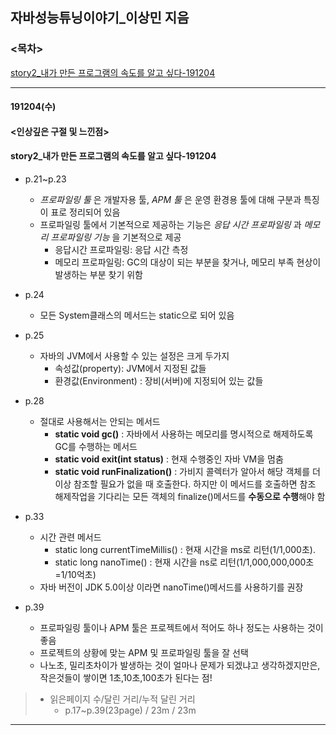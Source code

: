 ## 자바성능튜닝이야기\_이상민 지음

### <목차>

[story2\_내가 만든 프로그램의 속도를 알고 싶다-191204](#story2_내가-만든-프로그램의-속도를-알고-싶다-191204)

---

#### 191204(수)

#### <인상깊은 구절 및 느낀점>

#### story2\_내가 만든 프로그램의 속도를 알고 싶다-191204

- p.21~p.23

  - _프로파일링 툴_ 은 개발자용 툴, _APM 툴_ 은 운영 환경용 툴에 대해 구분과 특징이 표로 정리되어 있음
  - 프로파일링 툴에서 기본적으로 제공하는 기능은 _응답 시간 프로파일링_ 과 _메모리 프로파일링 기능_ 을 기본적으로 제공
    - 응답시간 프로파일링: 응답 시간 측정
    - 메모리 프로파일링: GC의 대상이 되는 부분을 찾거나, 메모리 부족 현상이 발생하는 부분 찾기 위함

- p.24
  - 모든 System클래스의 메서드는 static으로 되어 있음
- p.25
  - 자바의 JVM에서 사용할 수 있는 설정은 크게 두가지
    - 속성값(property): JVM에서 지정된 값들
    - 환경값(Environment) : 장비(서버)에 지정되어 있는 값들
- p.28
  - 절대로 사용해서는 안되는 메서드
    - **static void gc()** : 자바에서 사용하는 메모리를 명시적으로 해제하도록 GC를 수행하는 메서드
    - **static void exit(int status)** : 현재 수행중인 자바 VM을 멈춤
    - **static void runFinalization()** : 가비지 콜렉터가 알아서 해당 객체를 더 이상 참조할 필요가 없을 때 호출한다. 하지만 이 메서드를 호출하면 참조 해제작업을 기다리는 모든 객체의 finalize()메서드를 **수동으로 수행**해야 함
- p.33

  - 시간 관련 메서드
    - static long currentTimeMillis() : 현재 시간을 ms로 리턴(1/1,000초).
    - static long nanoTime() : 현재 시간을 ns로 리턴(1/1,000,000,000초=1/10억초)
  - 자바 버전이 JDK 5.0이상 이라면 nanoTime()메서드를 사용하기를 권장

- p.39
  - 프로파일링 툴이나 APM 툴은 프로젝트에서 적어도 하나 정도는 사용하는 것이 좋음
  - 프로젝트의 상황에 맞는 APM 및 프로파일링 툴을 잘 선택
  - 나노초, 밀리초차이가 발생하는 것이 얼마나 문제가 되겠냐고 생각하겠지만은, 작은것들이 쌓이면 1초,10초,100초가 된다는 점!

> - 읽은페이지 수/달린 거리/누적 달린 거리<br>
>   - p.17~p.39(23page) / 23m / 23m

---
